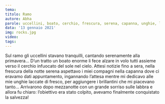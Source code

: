 ```yaml
---
tema:
titolo: Ramo
autore: Abha
parole: uccellini, boato, cerchio, frescura, serena, capanna, unghie, laccate, colpito, salvezza
data: '13 gennaio 2021'
img: rocks.jpg
video: 
tags: 
---
```

Sul ramo gli uccellini stavano tranquilli, cantando serenamente alla primavera... D’un tratto un boato enorme li fece alzare in volo tutti assieme verso il cerchio infuocato del sole nel cielo. Attesi notizie fino a sera, nella frescura della notte serena aspettavo i miei compagni nella capanna dove ci eravamo dati appuntamento, ingannando l’attesa mentre mi dedicavo alle mie unghie laccate di fresco, per aggiungere i brillantini che mi piacevano tanto... Arrivarono dopo mezzanotte con un grande sorriso sulle labbra e allora fu chiaro: l’obiettivo era stato colpito, avevamo finalmente conquistato la salvezza!
